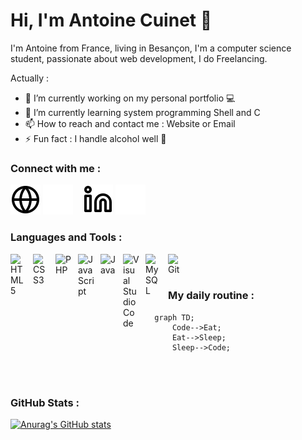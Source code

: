 # Hi, I'm Antoine Cuinet 👋

I'm Antoine from France, living in Besançon, I'm a computer science student, passionate about web development, I do Freelancing.

Actually :

- 🔭 I’m currently working on my personal portfolio 💻
- 🌱 I’m currently learning system programming Shell and C
- 📫 How to reach and contact me : Website or Email
- ⚡ Fun fact : I handle alcohol well 🍺

### Connect with me :

[![img_contact](./img/globe-light.svg)](https://acuinet.fr#gh-light-mode-only)
[![img_contact](./img/globe-dark.svg)](https://acuinet.fr#gh-dark-mode-only)
&nbsp;&nbsp;
[![img_contact](./img/linkedin-light.svg)](https://www.linkedin.com/in/antoine-cuinet/#gh-light-mode-only)
[![img_contact](./img/linkedin-dark.svg)](https://www.linkedin.com/in/antoine-cuinet/#gh-dark-mode-only)

### Languages and Tools :

<img align="left" alt="HTML5" width="26px" src="https://cdn.jsdelivr.net/gh/devicons/devicon/icons/html5/html5-original.svg" style="padding-right:10px;" />
<img align="left" alt="CSS3" width="26px" src="https://cdn.jsdelivr.net/gh/devicons/devicon/icons/css3/css3-original.svg" style="padding-right:10px;" />
<img align="left" alt="PHP" width="26px"  src="https://cdn.jsdelivr.net/gh/devicons/devicon@latest/icons/php/php-original.svg" style="padding-right:10px;" />
          
<img align="left" alt="JavaScript" width="26px" src="https://cdn.jsdelivr.net/gh/devicons/devicon/icons/javascript/javascript-original.svg" style="padding-right:10px;" />
<img align="left" alt="Java" width="26px" src="https://cdn.jsdelivr.net/gh/devicons/devicon/icons/java/java-original.svg" style="padding-right:10px;" />


<img align="left" alt="Visual Studio Code" width="26px" src="https://cdn.jsdelivr.net/gh/devicons/devicon/icons/vscode/vscode-original.svg" style="padding-right:10px;" />
<img align="left" alt="MySQL" width="26px" src="https://cdn.jsdelivr.net/gh/devicons/devicon/icons/mysql/mysql-original.svg" style="padding-right:10px;" />
<img align="left" alt="Git" width="26px" src="https://cdn.jsdelivr.net/gh/devicons/devicon/icons/git/git-original.svg" style="padding-right:10px;" />
<br/><br/>

### My daily routine :

```mermaid
  graph TD;
      Code-->Eat;
      Eat-->Sleep;
      Sleep-->Code;
```
<br/><br/>

### GitHub Stats :

[![Anurag's GitHub stats](https://github-readme-stats.vercel.app/api?username=AntoineCuinet&show_icons=true&hide_border=false&title_color=3B1F94f&icon_color=FFE500&bg_color=09131B&text_color=ffffff&border_color=0c1a25)](https://github.com/anuraghazra/github-readme-stats)

<!-- ### Recent GitHub Activity : -->
<!--START_SECTION:activity-->

<!--END_SECTION:activity-->

[website]: https://acuinet.fr/
[linkedin]: https://www.linkedin.com/in/antoine-cuinet/
<!-- <a href="https://go.mikecodeur.com/react-mastery" >
<img width="100"
    alt="Apprendre React"
    src="https://mikecodeur.com/mike/assets/mikecodeur-trans.png"
/>
</a> -->

